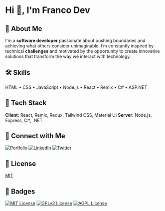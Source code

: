 # Hi 👋, I'm Franco Dev

## 🚀 About Me

I'm a **software developer** passionate about pushing boundaries and achieving what others consider unimaginable.
I’m constantly inspired by technical **challenges** and motivated by the opportunity to create innovative solutions
that transform the way we interact with technology.

<!--
**Franco-dev01/Franco-dev01** is a ✨ _special_ ✨ repository because its `README.md` (this file) appears on your GitHub profile.

Here are some ideas to get you started:

- 🔭 I’m currently working on ...
- 🌱 I’m currently learning ...
- 👯 I’m looking to collaborate on ...
- 🤔 I’m looking for help with ...
- 💬 Ask me about ...
- 📫 How to reach me: ...
- 😄 Pronouns: ...
- ⚡ Fun fact: ...
-->

## 🛠 Skills

HTML • CSS • JavaScript • Node.js • React • Remix • C# • ASP.NET

## 🧩 Tech Stack

**Client:** React, Remix, Redux, Tailwind CSS, Material UI
**Server:** Node.js, Express, C#, .NET

## 🔗 Connect with Me

[![Portfolio](https://img.shields.io/badge/Portfolio-000?style=for-the-badge\&logo=ko-fi\&logoColor=white)](https://me.iamfrancodev.com)
[![LinkedIn](https://img.shields.io/badge/LinkedIn-0A66C2?style=for-the-badge\&logo=linkedin\&logoColor=white)](https://www.linkedin.com/in/francis-kouakou-kouakou-427b06154/)
[![Twitter](https://img.shields.io/badge/Twitter-1DA1F2?style=for-the-badge\&logo=twitter\&logoColor=white)](https://twitter.com/)

## 📜 License

[MIT](https://choosealicense.com/licenses/mit/)

## 🏅 Badges

[![MIT License](https://img.shields.io/badge/License-MIT-green.svg)](https://choosealicense.com/licenses/mit/)
[![GPLv3 License](https://img.shields.io/badge/License-GPLv3-yellow.svg)](https://opensource.org/licenses/GPL-3.0)
[![AGPL License](https://img.shields.io/badge/License-AGPL-blue.svg)](https://www.gnu.org/licenses/agpl-3.0)
